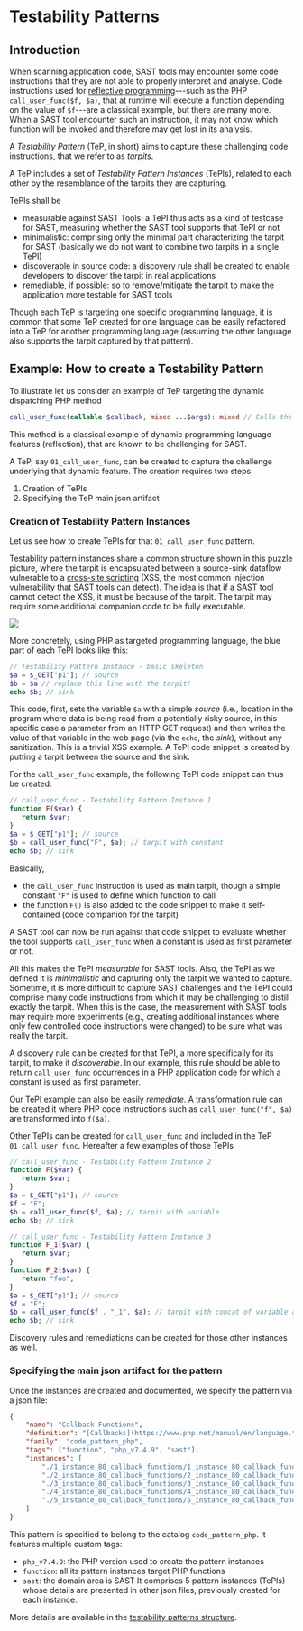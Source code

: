 # Testability Patterns

## Introduction

When scanning application code, SAST tools may encounter some code instructions that they are not able to properly interpret and analyse. Code instructions used for [reflective programming](https://en.wikipedia.org/wiki/Reflective_programming)---such as the PHP `call_user_func($f, $a)`, that at runtime will execute a function depending on the value of `$f`---are a classical example, but there are many more. When a SAST tool encounter such an instruction, it may not know which function will be invoked and therefore may get lost in its analysis. 

A _Testability Pattern_ (TeP, in short) aims to capture these challenging code instructions, that we refer to as _tarpits_.

A TeP includes a set of _Testability Pattern Instances_ (TePIs), related to each other by the resemblance of the tarpits they are capturing.

TePIs shall be

- measurable against SAST Tools: a TePI thus acts as a kind of testcase for SAST, measuring whether the SAST tool supports that TePI or not
- minimalistic: comprising only the minimal part characterizing the tarpit for SAST (basically we do not want to combine two tarpits in a single TePI)
- discoverable in source code: a discovery rule shall be created to enable developers to discover the tarpit in real applications 
- remediable, if possible: so to remove/mitigate the tarpit to make the application more testable for SAST tools

Though each TeP is targeting one specific programming language, it is common that some TeP created for one language can be easily refactored into a TeP for another programming language (assuming the other language also supports the tarpit captured by that pattern).

## Example: How to create a Testability Pattern

To illustrate let us consider an example of TeP targeting the dynamic dispatching PHP method

```php
call_user_func(callable $callback, mixed ...$args): mixed // Calls the callback given by the first parameter and passes the remaining parameters as arguments.
```

This method is a classical example of dynamic programming language features (reflection), that are known to be challenging for SAST.

A TeP, say `01_call_user_func`, can be created to capture the challenge underlying that dynamic feature. The creation requires two steps:

1. Creation of TePIs
2. Specifying the TeP main json artifact

### Creation of Testability Pattern Instances

Let us see how to create TePIs for that `01_call_user_func` pattern.

Testability pattern instances share a common structure shown in this puzzle picture, where the tarpit is encapsulated between a source-sink dataflow vulnerable to a [cross-site scripting](https://owasp.org/www-community/attacks/xss/) (XSS, the most common injection vulnerability that SAST tools can detect). The idea is that if a SAST tool cannot detect the XSS, it must be because of the tarpit.  The tarpit may require some additional companion code to be fully executable.

![](https://blogs.sap.com/wp-content/uploads/2022/05/TPI-puzzle.png)

More concretely, using PHP as targeted programming language, the blue part of each TePI looks like this:

```php
// Testability Pattern Instance - basic skeleton
$a = $_GET["p1"]; // source
$b = $a // replace this line with the tarpit!
echo $b; // sink
```

This code, first, sets the variable `$a` with a simple _source_ (i.e., location in the program where data is being read from a potentially risky source, in this specific case a parameter from an HTTP GET request) and then writes the value of that variable in the web page (via the `echo`, the _sink_), without any sanitization. This is a trivial XSS example. A TePI code snippet is created by putting a tarpit between the source and the sink.

For the `call_user_func` example, the following TePI code snippet can thus be created:

```php
// call_user_func - Testability Pattern Instance 1 
function F($var) {
   return $var;
}
$a = $_GET["p1"]; // source
$b = call_user_func("F", $a); // tarpit with constant
echo $b; // sink
```

Basically,

- the `call_user_func` instruction is used as main tarpit, though a simple constant `"F"` is used to define which function to call
- the function `F()` is also added to the code snippet to make it self-contained (code companion for the tarpit)

A SAST tool can now be run against that code snippet to evaluate whether the tool supports `call_user_func` when a constant is used as first parameter or not.

All this makes the TePI _measurable_ for SAST tools. Also, the TePI as we defined it is _minimalistic_ and capturing only the tarpit we wanted to capture. Sometime, it is more difficult to capture SAST challenges and the TePI could comprise many code instructions from which it may be challenging to distill exactly the tarpit. When this is the case, the measurement with SAST tools may require more experiments (e.g., creating additional instances where only few controlled code instructions were changed) to be sure what was really the tarpit.

A discovery rule can be created for that TePI, a more specifically for its tarpit, to make it _discoverable_. In our example, this rule should be able to return `call_user_func` occurrences in a PHP application code for which a constant is used as first parameter.

Our TePI example can also be easily _remediate_. A transformation rule can be created it where PHP code instructions such as `call_user_func("f", $a)` are transformed into `f($a)`.

Other TePIs can be created for `call_user_func` and included in the TeP `01_call_user_func`. Hereafter a few examples of those TePIs

```php
// call_user_func - Testability Pattern Instance 2
function F($var) {
   return $var;
}
$a = $_GET["p1"]; // source
$f = "F";
$b = call_user_func($f, $a); // tarpit with variable
echo $b; // sink
```

```php
// call_user_func - Testability Pattern Instance 3
function F_1($var) {
   return $var;
}
function F_2($var) {
   return "foo";
}
$a = $_GET["p1"]; // source
$f = "F";
$b = call_user_func($f . "_1", $a); // tarpit with concat of variable and constant
echo $b; // sink
```

Discovery rules and remediations can be created for those other instances as well.

### Specifying the main json artifact for the pattern

Once the instances are created and documented, we specify the pattern via a json file:

```json
{
    "name": "Callback Functions",
    "definition": "[Callbacks](https://www.php.net/manual/en/language.types.callable.php) are defined in PHP.\n>>>\nSome functions like call_user_func() or usort() accept user-defined callback functions as a parameter. Calls the callback given by the first parameter and passes the remaining parameters as arguments.\nSpecial cases:\n*  call_user_func function\n*  call_user_func_array function\n*  usort function\n*  call_user_func with reference\n*  call_user_func_array with reference\n*  function name as a variable (hard coded and source variable)\n*  call_user_func with object\n>>>\nNote:\nCallbacks registered with functions such as call_user_func() and call_user_func_array() will not be called if there is an uncaught exception thrown in a previous callback.",
    "family": "code_pattern_php",
    "tags": ["function", "php_v7.4.9", "sast"],
    "instances": [
        "./1_instance_80_callback_functions/1_instance_80_callback_functions.json",
        "./2_instance_80_callback_functions/2_instance_80_callback_functions.json",
        "./3_instance_80_callback_functions/3_instance_80_callback_functions.json",
        "./4_instance_80_callback_functions/4_instance_80_callback_functions.json",
        "./5_instance_80_callback_functions/5_instance_80_callback_functions.json"
    ]
}
```

[//]: # (why is only a little bit explained here and not the whole json file?)

This pattern is specified to belong to the catalog `code_pattern_php`. It features multiple custom tags:

- `php_v7.4.9`:  the PHP version used to create the pattern instances
- `function`: all its pattern instances target PHP functions
- `sast`: the domain area is SAST 
It comprises 5 pattern instances (TePIs) whose details are presented in other json files, previously created for each instance. 

More details are available in the [testability patterns structure](./testability-patterns-structure.md).
